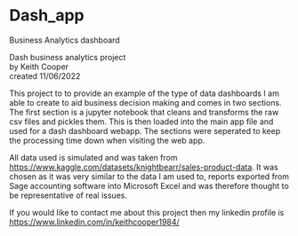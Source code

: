 # Dash_app
 Business Analytics dashboard
 
Dash business analytics project                                   
by Keith Cooper                                                   
created 11/06/2022                                                
                                                                  
This project to to provide an example of the type of data dashboards I am able to create to aid business decision making and comes in two sections. The first section is a jupyter notebook that cleans and transforms the raw csv files and pickles them. This is then loaded into the main app file and used for a dash dashboard webapp. The sections were seperated to keep the processing time down when visiting the web app.
                                                                  
All data used is simulated and was taken from https://www.kaggle.com/datasets/knightbearr/sales-product-data. It was chosen as it was very similar to the data I am used to, reports exported from Sage accounting software into Microsoft Excel and was therefore thought to be representative of real issues. 
                                                                  
If you would like to contact me about this project then my linkedin profile is https://www.linkedin.com/in/keithcooper1984/ 
